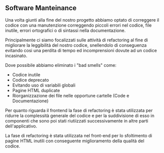 ## Software Manteinance
Una volta giunti alla fine del nostro progetto abbiamo optato di correggere il codice con una manutenzione correggendo piccoli errori nel codice, file inutile, errori ortografici o di sintassi nella documentazione.


Principalmente ci siamo focalizzati sulle attività di refactoring al fine di migliorare la leggibilità del nostro codice, snellendolo di conseguenza evitando cosi una perdita di tempo ed incomprensioni dovute ad un codice incasinato.

Dove possibile abbiamo eliminato i "bad smells" come:
- Codice inutile
- Codice deprecato
- Evitando uso di variabili globali
- Pagine HTML duplicate
- Riorganizzazione dei file nelle opportune cartelle (Code e Documentazione)

Per quanto riguarda il frontend la fase di refactoring è stata utilizzata per ridurre la complessità generale del codice e per la suddivisione di esso in componenti che sono poi stati riutiizzati successivamente in altre parti dell'applicativo.

La fase di refactoring è stata utilizzata nel front-end per lo sfoltimento di pagine HTML inutili con conseguente miglioramento della qualità del codice.